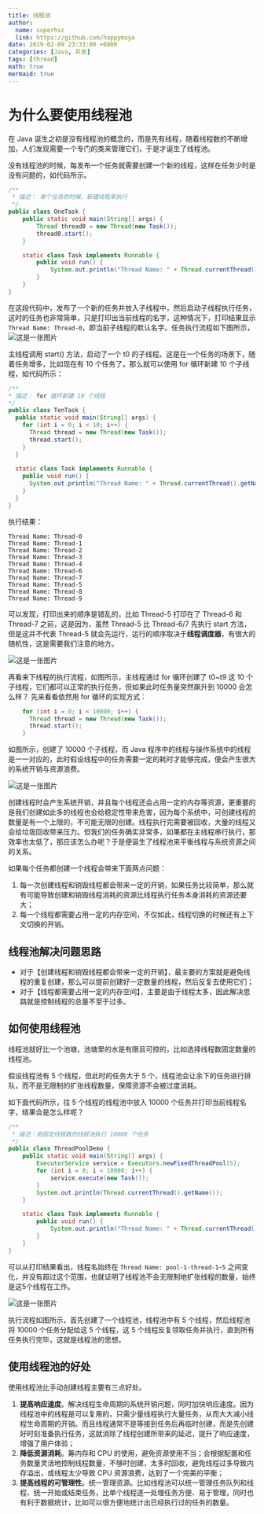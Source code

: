 ```yaml
---
title: 线程池
author:
  name: superhsc
  link: https://github.com/happymaya
date: 2019-02-09 23:33:00 +0800
categories: [Java, 并发]
tags: [thread]
math: true
mermaid: true
---
```


# 为什么要使用线程池

在 Java 诞生之初是没有线程池的概念的，而是先有线程，随着线程数的不断增加，人们发现需要一个专门的类来管理它们，于是才诞生了线程池。

没有线程池的时候，每发布一个任务就需要创建一个新的线程，这样在任务少时是没有问题的，如代码所示。

```java
/** 
 * 描述： 单个任务的时候，新建线程来执行 
 */ 
public class OneTask {
    public static void main(String[] args) {
        Thread thread0 = new Thread(new Task());
        thread0.start();
    }

    static class Task implements Runnable {
        public void run() {
            System.out.println("Thread Name: " + Thread.currentThread().getName());
        }
    }
}
```

在这段代码中，发布了一个新的任务并放入子线程中，然后启动子线程执行任务，这时的任务也非常简单，只是打印出当前线程的名字，这种情况下，打印结果显示 `Thread Name: Thread-0`，即当前子线程的默认名字。任务执行流程如下图所示，
![这是一张图片](https://maxpixelton.github.io/images/assert/java/thread/java-thread-pool-1.png)

主线程调用 start() 方法，启动了一个 t0 的子线程。这是在一个任务的场景下，随着任务增多，比如现在有 10 个任务了，那么就可以使用 for 循环新建 10 个子线程，如代码所示：

```java
/** 
* 描述： for 循环新建 10 个线程 
*/ 
public class TenTask {
  public static void main(String[] args) {
    for (int i = 0; i < 10; i++) {
      Thread thread = new Thread(new Task());
      thread.start();
    }
  }
  
  static class Task implements Runnable {
    public void run() {
      System.out.println("Thread Name: " + Thread.currentThread().getName());
    } 
  } 
}
```

执行结果：

```console
Thread Name: Thread-0
Thread Name: Thread-1
Thread Name: Thread-2
Thread Name: Thread-3
Thread Name: Thread-4
Thread Name: Thread-6
Thread Name: Thread-7
Thread Name: Thread-5
Thread Name: Thread-8
Thread Name: Thread-9
```

可以发现，打印出来的顺序是错乱的，比如 Thread-5 打印在了 Thread-6 和 Thread-7 之前，这是因为，虽然  Thread-5 比  Thread-6/7 先执行 start 方法，但是这并不代表 Thread-5 就会先运行，运行的顺序取决于**线程调度器**，有很大的随机性，这是需要我们注意的地方。

![这是一张图片](https://maxpixelton.github.io/images/assert/java/thread/java-thread-pool-2.png)


再看来下线程的执行流程，如图所示，主线程通过 for 循环创建了 t0~t9 这 10 个子线程，它们都可以正常的执行任务，但如果此时任务量突然飙升到 10000 会怎么样？ 先来看看依然用 for 循环的实现方式：

```java
    for (int i = 0; i < 10000; i++) {
      Thread thread = new Thread(new Task());
      thread.start();
    }
```

如图所示，创建了 10000 个子线程，而 Java 程序中的线程与操作系统中的线程是一一对应的，此时假设线程中的任务需要一定的耗时才能够完成，便会产生很大的系统开销与资源浪费。

![这是一张图片](https://maxpixelton.github.io/images/assert/java/thread/java-thread-pool-3.png)


创建线程时会产生系统开销，并且每个线程还会占用一定的内存等资源，更重要的是我们创建如此多的线程也会给稳定性带来危害，因为每个系统中，可创建线程的数量是有一个上限的，不可能无限的创建。线程执行完需要被回收，大量的线程又会给垃圾回收带来压力。但我们的任务确实非常多，如果都在主线程串行执行，那效率也太低了，那应该怎么办呢？于是便诞生了线程池来平衡线程与系统资源之间的关系。

如果每个任务都创建一个线程会带来下面两点问题：
1. 每一次创建线程和销毁线程都会带来一定的开销，如果任务比较简单，那么就有可能导致创建和销毁线程消耗的资源比线程执行任务本身消耗的资源还要大；
2. 每一个线程都需要占用一定的内存空间，不仅如此，线程切换的时候还有上下文切换的开销。


## 线程池解决问题思路

- 对于【创建线程和销毁线程都会带来一定的开销】，最主要的方案就是避免线程的重复创建，那么可以提前创建好一定数量的线程，然后反复去使用它们；
- 对于【线程都需要占用一定的内存空间】，主要是由于线程太多，因此解决思路就是控制线程的总量不至于过多。

## 如何使用线程池

线程池就好比一个池塘，池塘里的水是有限且可控的，比如选择线程数固定数量的线程池。

假设线程池有 5 个线程，但此时的任务大于 5 个，线程池会让余下的任务进行排队，而不是无限制的扩张线程数量，保障资源不会被过度消耗。

如下面代码所示，往 5 个线程的线程池中放入 10000 个任务并打印当前线程名字，结果会是怎么样呢？

```java
/** 
 * 描述：用固定线程数的线程池执行 10000 个任务 
 */ 
public class ThreadPoolDemo {
    public static void main(String[] args) {
        ExecutorService service = Executors.newFixedThreadPool(5);
        for (int i = 0; i < 10000; i++) {
            service.execute(new Task());
        }
        System.out.println(Thread.currentThread().getName());
    }

    static class Task implements Runnable {
        public void run() {
            System.out.println("Thread Name: " + Thread.currentThread().getName());
        }
    }
}
```

可以从打印结果看出，线程名始终在 `Thread Name: pool-1-thread-1~5` 之间变化，并没有超过这个范围，也就证明了线程池不会无限制地扩张线程的数量，始终是这5个线程在工作。

![这是一张图片](https://maxpixelton.github.io/images/assert/java/thread/java-thread-pool-4.png)

执行流程如图所示，首先创建了一个线程池，线程池中有 5 个线程，然后线程池将 10000 个任务分配给这 5 个线程，这 5 个线程反复领取任务并执行，直到所有任务执行完毕，这就是线程池的思想。

## 使用线程池的好处

使用线程池比手动创建线程主要有三点好处。

1. **提高响应速度**。解决线程生命周期的系统开销问题，同时加快响应速度。因为线程池中的线程是可以复用的，只需少量线程执行大量任务，从而大大减小线程生命周期的开销。而且线程通常不是等接到任务后再临时创建，而是先创建好时刻准备执行任务，这就消除了线程创建所带来的延迟，提升了响应速度，增强了用户体验；
2. **降低资源消耗**。筹内存和 CPU 的使用，避免资源使用不当；会根据配置和任务数量灵活地控制线程数量，不够时创建，太多时回收，避免线程过多导致内存溢出，或线程太少导致 CPU 资源浪费，达到了一个完美的平衡；
3. **提高线程的可管理性**。统一管理资源。比如线程池可以统一管理任务队列和线程、统一开始或结束任务，比单个线程逐一处理任务方便、易于管理，同时也有利于数据统计，比如可以很方便地统计出已经执行过的任务的数量。
